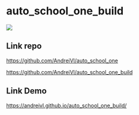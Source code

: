 # auto_school_one_build

![](https://andreivl.github.io/auto_school_one_build/images/preview-img-auto-school-one.jpg)

## Link repo
https://github.com/AndreiVl/auto_school_one

https://github.com/AndreiVl/auto_school_one_build

## Link Demo
https://andreivl.github.io/auto_school_one_build/